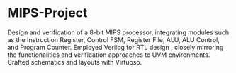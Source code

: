 # MIPS-Project
Design and verification of a 8-bit MIPS processor, integrating modules such as the Instruction Register, Control FSM, Register File, ALU, ALU Control, and Program Counter. Employed Verilog for RTL design , closely mirroring the functionalities and verification approaches to UVM environments. Crafted schematics and layouts with Virtuoso.
